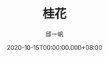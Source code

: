 ---
issue: 399
title: 桂花
author: 邱一帆
language: 四縣
date: 2020-10-15T00:00:00.000+08:00
topic: 生活
difficulty: 2
wikidata: Q131449143
wikidata_link: https://www.wikidata.org/wiki/Q131449143
author_wikidata_link: https://www.wikidata.org/wiki/Q98096293
author_wikidata: Q98096293
---